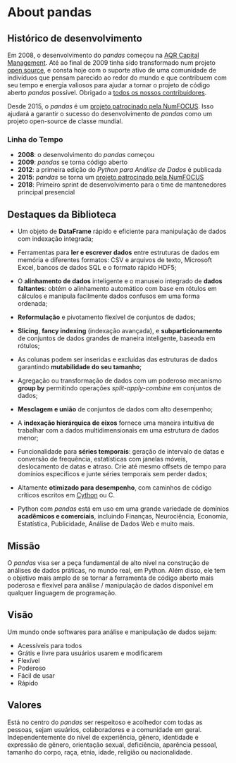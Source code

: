 # About pandas

## Histórico de desenvolvimento

Em 2008, o desenvolvimento do _pandas_ começou na [AQR Capital Management](https://www.aqr.com).
Até ao final de 2009 tinha sido transformado num projeto [open source](https://en.wikipedia.org/wiki/Open_source),
e consta hoje com o suporte ativo de uma comunidade de indivíduos que pensam parecido ao redor do mundo e que
contribuem com seu tempo e energia valiosos para ajudar a tornar o projeto de código aberto _pandas_
possível. Obrigado a [todos os nossos contribuidores](team.html).

Desde 2015, o _pandas_ é um [projeto patrocinado pela NumFOCUS](https://numfocus.org/sponsored-projects).
Isso ajudará a garantir o sucesso do desenvolvimento de _pandas_ como um projeto open-source de classe mundial.

### Linha do Tempo

- **2008**: o desenvolvimento do _pandas_ começou
- **2009**: _pandas_ se torna código aberto
- **2012**: a primeira edição do _Python para Análise de Dados_ é publicada
- **2015**: _pandas_ se torna um [projeto patrocinado pela NumFOCUS](https://numfocus.org/sponsored-projects)
- **2018**: Primeiro sprint de desenvolvimento para o time de mantenedores principal presencial

## Destaques da Biblioteca

- Um objeto de **DataFrame** rápido e eficiente para manipulação de dados com
  indexação integrada;

- Ferramentas para **ler e escrever dados** entre estruturas de dados em memória e
  diferentes formatos: CSV e arquivos de texto, Microsoft Excel, bancos de dados SQL e
  o formato rápido HDF5;

- O **alinhamento de dados** inteligente e o manuseio integrado de **dados faltantes**:
  obtém o alinhamento automático com base em rótulos em cálculos e manipula facilmente dados
  confusos em uma forma ordenada;

- **Reformulação** e pivotamento flexível de conjuntos de dados;

- **Slicing**, **fancy indexing** (indexação avançada), e **subparticionamento** de conjuntos de dados grandes de maneira inteligente, baseada em rótulos;

- As colunas podem ser inseridas e excluídas das estruturas de dados garantindo **mutabilidade do seu tamanho**;

- Agregação ou transformação de dados com um poderoso mecanismo **group by**
  permitindo operações _split-apply-combine_ em conjuntos de dados;

- **Mesclagem e união** de conjuntos de dados com alto desempenho;

- A **indexação hierárquica de eixos** fornece uma maneira intuitiva de trabalhar com a
  dados multidimensionais em uma estrutura de dados menor;

- Funcionalidade para **séries temporais**: geração de intervalo de datas e conversão
  de frequência, estatísticas com janelas móveis, deslocamento de datas e atraso.
  Crie até mesmo offsets de tempo para domínios específicos e junte séries temporais
  sem perder dados;

- Altamente **otimizado para desempenho**, com caminhos de código críticos escritos em
  [Cython](https://cython.org) ou C.

- Python com _pandas_ está em uso em uma grande variedade de domínios **acadêmicos e
  comerciais**, incluindo Finanças, Neurociência, Economia,
  Estatística, Publicidade, Análise de Dados Web e muito mais.

## Missão

O _pandas_ visa ser a peça fundamental de alto nível na construção de análises de dados práticas, no mundo real, em Python.
Além disso, ele tem o objetivo mais amplo de se tornar a ferramenta de código aberto mais poderosa e flexível para análise / manipulação de dados disponível em qualquer linguagem de programação.

## Visão

Um mundo onde softwares para análise e manipulação de dados sejam:

- Acessíveis para todos
- Grátis e livre para usuários usarem e modificarem
- Flexível
- Poderoso
- Fácil de usar
- Rápido

## Valores

Está no centro do _pandas_ ser respeitoso e acolhedor com todas as pessoas, sejam
usuários, colaboradores e a comunidade em geral. Independentemente do nível de experiência,
gênero, identidade e expressão de gênero, orientação sexual, deficiência,
aparência pessoal, tamanho do corpo, raça, etnia, idade, religião ou nacionalidade.
